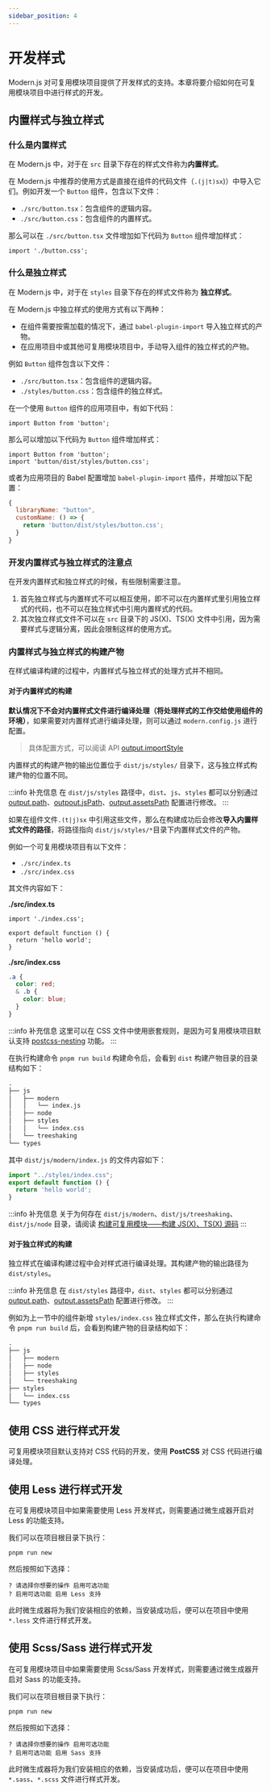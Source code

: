 ```yaml
---
sidebar_position: 4
---
```


# 开发样式

Modern.js 对可复用模块项目提供了开发样式的支持。本章将要介绍如何在可复用模块项目中进行样式的开发。

## 内置样式与独立样式

### 什么是内置样式

在 Modern.js 中，对于在 `src` 目录下存在的样式文件称为**内置样式**。

在 Modern.js 中推荐的使用方式是直接在组件的代码文件（`.(j|t)sx`)）中导入它们。例如开发一个 `Button` 组件，包含以下文件：

- `./src/button.tsx`：包含组件的逻辑内容。
- `./src/button.css`：包含组件的内置样式。

那么可以在 `./src/button.tsx` 文件增加如下代码为 `Button` 组件增加样式：

``` tsx
import './button.css';
```

### 什么是独立样式

在 Modern.js 中，对于在 `styles` 目录下存在的样式文件称为 **独立样式**。

在 Modern.js 中独立样式的使用方式有以下两种：

- 在组件需要按需加载的情况下，通过 `babel-plugin-import` 导入独立样式的产物。
- 在应用项目中或其他可复用模块项目中，手动导入组件的独立样式的产物。

例如 `Button` 组件包含以下文件：

- `./src/button.tsx`：包含组件的逻辑内容。
- `./styles/button.css`：包含组件的独立样式。

在一个使用 `Button` 组件的应用项目中，有如下代码：

```tsx title=App.tsx
import Button from 'button';
```

那么可以增加以下代码为 `Button` 组件增加样式：

```tsx title=App.tsx {2}
import Button from 'button';
import 'button/dist/styles/button.css';
```

或者为应用项目的 Babel 配置增加 `babel-plugin-import` 插件，并增加以下配置：

``` javascript
{
  libraryName: "button",
  customName: () => {
    return 'button/dist/styles/button.css';
  }
}
```

### 开发内置样式与独立样式的注意点

在开发内置样式和独立样式的时候，有些限制需要注意。

1. 首先独立样式与内置样式不可以相互使用，即不可以在内置样式里引用独立样式的代码，也不可以在独立样式中引用内置样式的代码。
2. 其次独立样式文件不可以在 `src` 目录下的 JS(X)、TS(X) 文件中引用，因为需要样式与逻辑分离，因此会限制这样的使用方式。

### 内置样式与独立样式的构建产物

在样式编译构建的过程中，内置样式与独立样式的处理方式并不相同。

#### 对于内置样式的构建

**默认情况下不会对内置样式文件进行编译处理（将处理样式的工作交给使用组件的环境）**，如果需要对内置样式进行编译处理，则可以通过 `modern.config.js` 进行配置。

> 具体配置方式，可以阅读 API [output.importStyle](/docs/apis/config/output/import-style)

内置样式的构建产物的输出位置位于 `dist/js/styles/` 目录下，这与独立样式构建产物的位置不同。

:::info 补充信息
在 `dist/js/styles` 路径中，`dist`、`js`、`styles` 都可以分别通过 [output.path](/docs/apis/config/output/path)、[outpout.jsPath](/docs/apis/config/output/js-path)、[output.assetsPath](/docs/apis/config/output/assets-path) 配置进行修改。
:::

如果在组件文件`.(t|j)sx` 中引用这些文件，那么在构建成功后会修改**导入内置样式文件的路径**，将路径指向 `dist/js/styles/*`目录下内置样式文件的产物。

例如一个可复用模块项目有以下文件：

- `./src/index.ts`
- `./src/index.css`

其文件内容如下：

**./src/index.ts**

``` tsx
import './index.css';

export default function () {
  return 'hello world';
}
```

**./src/index.css**

``` css
.a {
  color: red;
  & .b {
    color: blue;
  }
}
```

:::info 补充信息
这里可以在 CSS 文件中使用嵌套规则，是因为可复用模块项目默认支持 [postcss-nesting](https://github.com/csstools/postcss-nesting) 功能。
:::

在执行构建命令 `pnpm run build` 构建命令后，会看到 `dist` 构建产物目录的目录结构如下：

``` md
.
├── js
│   ├── modern
│   │   └── index.js
│   ├── node
│   ├── styles
│   │   └── index.css
│   └── treeshaking
└── types
```

其中 `dist/js/modern/index.js` 的文件内容如下：

``` js
import "../styles/index.css";
export default function () {
  return 'hello world';
}
```

:::info 补充信息
关于为何存在 `dist/js/modern`、`dist/js/treeshaking`、`dist/js/node` 目录，请阅读 [构建可复用模块——构建 JS(X)、TS(X) 源码](/docs/guides/features/modules/build#构建-jsxtsx-源码)
:::

#### 对于独立样式的构建

独立样式在编译构建过程中会对样式进行编译处理。其构建产物的输出路径为 `dist/styles`。

:::info 补充信息
在 `dist/styles` 路径中，`dist`、`styles` 都可以分别通过[output.path](/docs/apis/config/output/path)、[output.assetsPath](/docs/apis/config/output/assets-path) 配置进行修改。
:::

例如为上一节中的组件新增 `styles/index.css` 独立样式文件，那么在执行构建命令 `pnpm run build` 后，会看到构建产物的目录结构如下：

``` md
.
├── js
│   ├── modern
│   ├── node
│   ├── styles
│   └── treeshaking
├── styles
│   └── index.css
└── types
```

## 使用 CSS 进行样式开发

可复用模块项目默认支持对 CSS 代码的开发，使用 **PostCSS** 对 CSS 代码进行编译处理。

## 使用 Less 进行样式开发

在可复用模块项目中如果需要使用 Less 开发样式，则需要通过微生成器开启对 Less 的功能支持。

我们可以在项目根目录下执行：

```
pnpm run new
```

然后按照如下选择：

```
? 请选择你想要的操作 启用可选功能
? 启用可选功能 启用 Less 支持
```

此时微生成器将为我们安装相应的依赖，当安装成功后，便可以在项目中使用 `*.less` 文件进行样式开发。

## 使用 Scss/Sass 进行样式开发

在可复用模块项目中如果需要使用 Scss/Sass 开发样式，则需要通过微生成器开启对 Sass 的功能支持。

我们可以在项目根目录下执行：

```
pnpm run new
```

然后按照如下选择：

```
? 请选择你想要的操作 启用可选功能
? 启用可选功能 启用 Sass 支持
```

此时微生成器将为我们安装相应的依赖，当安装成功后，便可以在项目中使用 `*.sass`、`*.scss` 文件进行样式开发。
